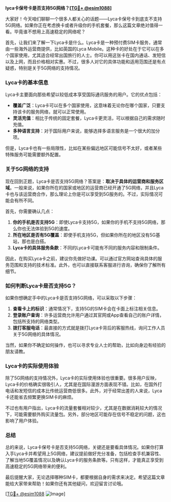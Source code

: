 **lyca卡保号卡是否支持5G网络？[[TG💪+ @esim1088](https://t.me/s/esim1088)]**

大家好！今天咱们聊聊一个很多人都关心的话题——Lyca卡保号卡到底支不支持5G网络。如果你正在考虑换卡或者升级你的手机套餐，那么这篇文章绝对值得一看。毕竟谁不想用上高速稳定的网络呢？

首先，让我们来了解一下Lyca卡是什么。Lyca卡是一种预付费SIM卡服务，通常由一些海外运营商提供，比如英国的Lyca Mobile。这种卡的好处在于它可以在多个国家使用，尤其适合经常出国旅行的人士。你可以用这张卡在国内通话、发短信以及上网，而且价格相对实惠。不过，很多人对它的具体功能和适用范围还是有点疑惑，特别是关于5G网络的支持情况。

### Lyca卡的基本信息

Lyca卡主要面向那些希望以较低成本享受国际通讯服务的用户。它的优点包括：

- **覆盖广泛**：Lyca卡可以在多个国家使用，这意味着无论你在哪个国家，只要支持该卡的服务网络，就可以正常使用。
- **灵活充值**：相比于传统的固定套餐，Lyca卡更灵活，可以根据自己的需求随时充值。
- **多种语言支持**：对于国际用户来说，能够选择多语言服务是一个很大的加分项。

但是，Lyca卡也有一些局限性，比如在某些偏远地区可能信号不太好，或者某些特殊服务可能需要额外配置。

### 关于5G网络的支持

现在回到正题，Lyca卡是否支持5G网络？答案是：**取决于具体的运营商和服务区域**。一般来说，如果你所在的国家或地区的运营商已经开通了5G网络，并且Lyca卡也与该运营商合作，那么理论上你是可以享受到5G服务的。不过，实际情况可能会有所不同。

首先，你需要确认几点：
1. **你的手机是否支持5G**：即使Lyca卡支持5G，如果你的手机不支持5G网络，那么你也无法体验到5G的速度。
2. **所在地区是否有5G覆盖**：即使手机支持5G，但如果你所在的地区没有5G基站，那也是白搭。
3. **Lyca卡的具体服务条款**：不同的Lyca卡可能有不同的服务内容和限制条件。

因此，在购买Lyca卡之前，建议你先做好功课。可以通过官方网站查询具体的服务范围和支持的技术标准。此外，也可以直接联系客服进行咨询，确保你了解所有细节。

### 如何判断Lyca卡是否支持5G？

如果你想确定手中的Lyca卡是否支持5G网络，可以采取以下步骤：

1. **查看卡上的标识**：通常情况下，支持5G的SIM卡会在卡面上标注相关信息。
2. **登录账户查询**：许多运营商允许用户通过其官网或App查看自己的账户详情，包括所支持的网络类型。
3. **拨打客服电话**：最直接的方式就是拨打Lyca卡背后的客服热线，询问工作人员关于5G网络的具体情况。

当然，如果你不确定如何操作，也可以寻求专业人士的帮助，比如向身边有经验的朋友请教。

### Lyca卡的实际使用体验

除了5G网络的支持情况外，Lyca卡的实际使用体验也很重要。很多用户反映，Lyca卡的价格确实很吸引人，尤其是在国际漫游方面表现不错。比如，在国外打电话和发短信的成本比传统运营商低很多。此外，对于经常出差的人来说，Lyca卡还能省去频繁更换SIM卡的麻烦。

不过也有用户指出，Lyca卡的流量套餐相对较少，尤其是在数据消耗较大的情况下，可能需要额外购买流量包。另外，部分地区可能存在信号不稳定的问题，这也影响了用户体验。

### 总结

总的来说，Lyca卡保号卡是否支持5G网络，关键还是要看具体情况。如果你打算入手Lyca卡并希望用上5G网络，建议提前做好充分准备，包括检查手机兼容性、了解当地5G覆盖情况以及确认Lyca卡的服务条款等。只有这样，才能真正享受到高速稳定的5G网络带来的便利。

最后提醒大家，无论选择哪种SIM卡，都要根据自身的需求来决定。希望这篇文章能给大家带来帮助！如果你还有其他疑问，欢迎留言讨论哦。

[[TG💪+ @esim1088](https://t.me/s/esim1088) ![Image](https://i.postimg.cc/4NQfJmqS/Snipaste-2025-05-13-00-14-12.png)]
